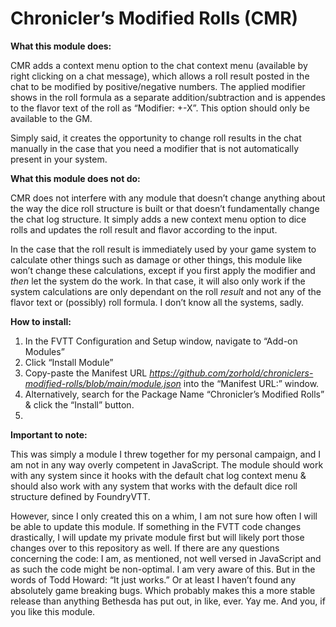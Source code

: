 <h1><strong>Chronicler&rsquo;s Modified Rolls (CMR)</strong></h1>
<p><strong>What this module does:</strong></p>
<p>CMR adds a context menu option to the chat context menu (available by right clicking on a chat message), which allows a roll result posted in the chat to be modified by positive/negative numbers. The applied modifier shows in the roll formula as a separate addition/subtraction and is appendes to the flavor text of the roll as &ldquo;Modifier: +-X&rdquo;. This option should only be available to the GM.</p>
<p>Simply said, it creates the opportunity to change roll results in the chat manually in the case that you need a modifier that is not automatically present in your system.</p>
<p><strong>What this module does not do:</strong></p>
<p>CMR does not interfere with any module that doesn&rsquo;t change anything about the way the dice roll structure is built or that doesn&rsquo;t fundamentally change the chat log structure. It simply adds a new context menu option to dice rolls and updates the roll result and flavor according to the input.</p>
<p>In the case that the roll result is immediately used by your game system to calculate other things such as damage or other things, this module like won&rsquo;t change these calculations, except if you first apply the modifier and <em>then</em> let the system do the work. In that case, it will also only work if the system calculations are only dependant on the roll <em>result</em> and not any of the flavor text or (possibly) roll formula. I don&rsquo;t know all the systems, sadly.</p>
<p><strong>How to install:</strong></p>
<ol>
<li>In the FVTT Configuration and Setup window, navigate to &ldquo;Add-on Modules&rdquo;</li>
<li>Click &ldquo;Install Module&rdquo;</li>
<li>Copy-paste the Manifest URL <em><a href="https://github.com/zorhold/chroniclers-modified-rolls/blob/main/module.json">https://github.com/zorhold/chroniclers-modified-rolls/blob/main/module.json</a> </em>into the &ldquo;Manifest URL:&rdquo; window.</li>
<li>Alternatively, search for the Package Name &ldquo;Chronicler&rsquo;s Modified Rolls&rdquo; &amp; click the &ldquo;Install&rdquo; button.</li>
<li>&nbsp;</li>
</ol>
<p><strong>Important to note:</strong></p>
<p>This was simply a module I threw together for my personal campaign, and I am not in any way overly competent in JavaScript. The module should work with any system since it hooks with the default chat log context menu &amp; should also work with any system that works with the default dice roll structure defined by FoundryVTT.</p>
<p>However, since I only created this on a whim, I am not sure how often I will be able to update this module. If something in the FVTT code changes drastically, I will update my private module first but will likely port those changes over to this repository as well. If there are any questions concerning the code: I am, as mentioned, not well versed in JavaScript and as such the code might be non-optimal. I am very aware of this. But in the words of Todd Howard: &ldquo;It just works.&rdquo; Or at least I haven&rsquo;t found any absolutely game breaking bugs. Which probably makes this a more stable release than anything Bethesda has put out, in like, ever. Yay me. And you, if you like this module.</p>
